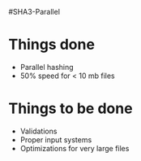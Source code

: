 #SHA3-Parallel

Things done
===========
* Parallel hashing
* 50% speed for < 10 mb files

Things to be done
=================
* Validations
* Proper input systems
* Optimizations for very large files
